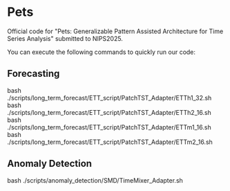 # Pets

Official code for "Pets: Generalizable Pattern Assisted Architecture for Time Series Analysis" submitted to NIPS2025.

You can execute the following commands to quickly run our code:

## Forecasting

bash ./scripts/long_term_forecast/ETT_script/PatchTST_Adapter/ETTh1_32.sh
bash ./scripts/long_term_forecast/ETT_script/PatchTST_Adapter/ETTh2_16.sh
bash ./scripts/long_term_forecast/ETT_script/PatchTST_Adapter/ETTm1_16.sh
bash ./scripts/long_term_forecast/ETT_script/PatchTST_Adapter/ETTm2_16.sh

## Anomaly Detection

bash ./scripts/anomaly_detection/SMD/TimeMixer_Adapter.sh


